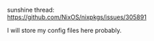 sunshine thread:  
https://github.com/NixOS/nixpkgs/issues/305891  

I will store my config files here probably.
